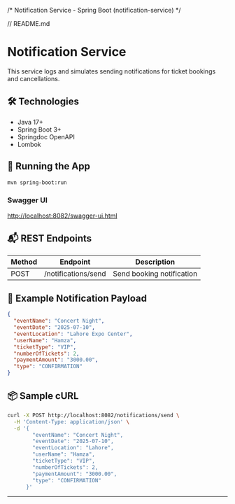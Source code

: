 /* Notification Service - Spring Boot (notification-service) */

// README.md
# Notification Service

This service logs and simulates sending notifications for ticket bookings and cancellations.

## 🛠 Technologies
- Java 17+
- Spring Boot 3+
- Springdoc OpenAPI
- Lombok

## 🚀 Running the App
```bash
mvn spring-boot:run
```

### Swagger UI
[http://localhost:8082/swagger-ui.html](http://localhost:8082/swagger-ui.html)

## 📬 REST Endpoints
| Method | Endpoint               | Description                 |
|--------|-------------------------|-----------------------------|
| POST   | /notifications/send    | Send booking notification   |

## 📨 Example Notification Payload
```json
{
  "eventName": "Concert Night",
  "eventDate": "2025-07-10",
  "eventLocation": "Lahore Expo Center",
  "userName": "Hamza",
  "ticketType": "VIP",
  "numberOfTickets": 2,
  "paymentAmount": "3000.00",
  "type": "CONFIRMATION"
}
```

## 📦 Sample cURL
```bash
curl -X POST http://localhost:8082/notifications/send \
  -H 'Content-Type: application/json' \
  -d '{
        "eventName": "Concert Night",
        "eventDate": "2025-07-10",
        "eventLocation": "Lahore",
        "userName": "Hamza",
        "ticketType": "VIP",
        "numberOfTickets": 2,
        "paymentAmount": "3000.00",
        "type": "CONFIRMATION"
      }'
```

---

